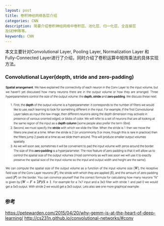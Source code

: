 ```yaml
---
layout: post
title: 卷积神经网络各层介绍
categories: CNN
description: 简要介绍卷积神经网络中卷积层、池化层、归一化层、全连接层
及GEMM等等。
keywords: CNN
---
```


本文主要针对Convolutional Layer, Pooling Layer, Normalization Layer 和 Fully-Connected Layer进行了介绍，同时介绍了卷积运算中矩阵乘法的具体实现方法。

### Convolutional Layer(depth, stride and zero-padding)
![](/images/posts/cnn/convolutional-layer-basic-info.png)


### 参考
https://petewarden.com/2015/04/20/why-gemm-is-at-the-heart-of-deep-learning/
http://cs231n.github.io/convolutional-networks/#conv